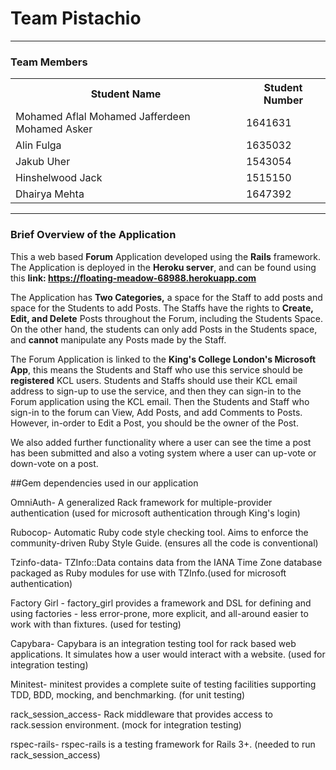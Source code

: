 # Team Pistachio

* * *

### Team Members

<table>

<tbody>

<tr>

<th>Student Name</th>

<th>Student Number</th>

</tr>

<tr>

<td>Mohamed Aflal Mohamed Jafferdeen Mohamed Asker</td>

<td>1641631</td>

</tr>

<tr>

<td>Alin Fulga</td>

<td>1635032</td>

</tr>

<tr>

<td>Jakub Uher</td>

<td>1543054</td>

</tr>

<tr>

<td>Hinshelwood Jack</td>

<td>1515150</td>

</tr>

<tr>

<td>Dhairya Mehta</td>

<td>1647392</td>

</tr>

</tbody>

</table>

* * *

<section>

### Brief Overview of the Application

This a web based **Forum** Application developed using the **Rails** framework. The Application is deployed in the **Heroku server**, and can be found using this **link: https://floating-meadow-68988.herokuapp.com**

The Application has **Two Categories,** a space for the Staff to add posts and space for the Students to add Posts. The Staffs have the rights to **Create, Edit, and Delete** Posts throughout the Forum, including the Students Space. On the other hand, the students can only add Posts in the Students space, and **cannot** manipulate any Posts made by the Staff.

The Forum Application is linked to the **King's College London's Microsoft App**, this means the Students and Staff who use this service should be **registered** KCL users. Students and Staffs should use their KCL email address to sign-up to use the service, and then they can sign-in to the Forum application using the KCL email. Then the Students and Staff who sign-in to the forum can View, Add Posts, and add Comments to Posts. However, in-order to Edit a Post, you should be the owner of the Post.

We also added further functionality where a user can see the time a post has been submitted and also a voting system where a user can up-vote or down-vote on a post. 

</section>


<section>

##Gem dependencies used in our application

OmniAuth- A generalized Rack framework for multiple-provider authentication (used for microsoft authentication through King's login)

Rubocop- Automatic Ruby code style checking tool. Aims to enforce the community-driven Ruby Style Guide. (ensures all the code is conventional)

Tzinfo-data- TZInfo::Data contains data from the IANA Time Zone database packaged as Ruby modules for use with TZInfo.(used for microsoft authentication)

Factory Girl - factory_girl provides a framework and DSL for defining and using factories - less error-prone, more explicit, and all-around easier to work with than fixtures. (used for testing)

Capybara- Capybara is an integration testing tool for rack based web applications. It simulates how a user would interact with a website. (used for integration testing)

Minitest- minitest provides a complete suite of testing facilities supporting TDD, BDD, mocking, and benchmarking. (for unit testing)

rack_session_access-  Rack middleware that provides access to rack.session environment. (mock for integration testing)

rspec-rails- rspec-rails is a testing framework for Rails 3+. (needed to run rack_session_access)


</section>
